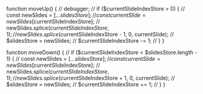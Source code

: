 function moveUp() {
    // debugger;
    // if ($currentSlideIndexStore > 0) {
    //   const newSlides = [...$slidesStore];
    //   const currentSlide = newSlides[$currentSlideIndexStore];
    //   newSlides.splice($currentSlideIndexStore, 1);
    //   newSlides.splice($currentSlideIndexStore - 1, 0, currentSlide);
    //   $slidesStore = newSlides;
    //   $currentSlideIndexStore -= 1;
    // }
  }

  function moveDown() {
    // if ($currentSlideIndexStore < $slidesStore.length - 1) {
    //   const newSlides = [...$slidesStore];
    //   const currentSlide = newSlides[$currentSlideIndexStore];
    //   newSlides.splice($currentSlideIndexStore, 1);
    //   newSlides.splice($currentSlideIndexStore + 1, 0, currentSlide);
    //   $slidesStore = newSlides;
    //   $currentSlideIndexStore += 1;
    // }
  }